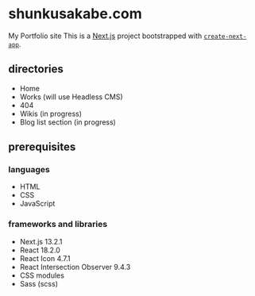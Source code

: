 # shunkusakabe.com
My Portfolio site
This is a [Next.js](https://nextjs.org/) project bootstrapped with [`create-next-app`](https://github.com/vercel/next.js/tree/canary/packages/create-next-app).

## directories
- Home
- Works (will use Headless CMS)
- 404
- Wikis (in progress)
- Blog list section (in progress)

## prerequisites
### languages
- HTML
- CSS
- JavaScript
### frameworks and libraries
- Next.js 13.2.1
- React 18.2.0
- React Icon 4.7.1
- React Intersection Observer 9.4.3
- CSS modules
- Sass (scss)